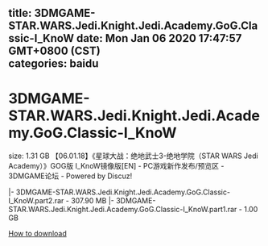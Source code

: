
title: 3DMGAME-STAR.WARS.Jedi.Knight.Jedi.Academy.GoG.Classic-I_KnoW
date: Mon Jan 06 2020 17:47:57 GMT+0800 (CST)    
categories: baidu
---

# 3DMGAME-STAR.WARS.Jedi.Knight.Jedi.Academy.GoG.Classic-I_KnoW
size: 1.31 GB
 【06.01.18】《星球大战：绝地武士3-绝地学院（STAR WARS Jedi Academy）》GOG版 I_KnoW镜像版[EN] - PC游戏新作发布/预览区 - 3DMGAME论坛 - Powered by Discuz!
 
|- 3DMGAME-STAR.WARS.Jedi.Knight.Jedi.Academy.GoG.Classic-I_KnoW.part2.rar - 307.90 MB
|- 3DMGAME-STAR.WARS.Jedi.Knight.Jedi.Academy.GoG.Classic-I_KnoW.part1.rar - 1.00 GB

[How to download](https://bpcam.bemobtrk.com/go/2ceec3aa-1ca2-46d6-b9ff-aaa5c184517c?jno=5098)